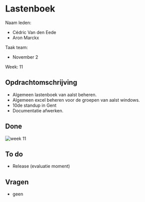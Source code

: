 # Lastenboek

Naam leden: 
- Cédric Van den Eede
- Aron Marckx

Taak team:
- November 2

Week: 11

## Opdrachtomschrijving

- Algemeen lastenboek van aalst beheren.
- Algemeen excel beheren voor de groepen van aalst windows.
- 10de standup in Gent
- Documentatie afwerken.

## Done

![week 11](https://github.com/HoGentTIN/p3ops-1920-red/blob/November2/Servers/November2/Lastenboek/Screenshots%20lastenboek/week11.png)

## To do

- Release (evaluatie moment)

## Vragen
- geen

